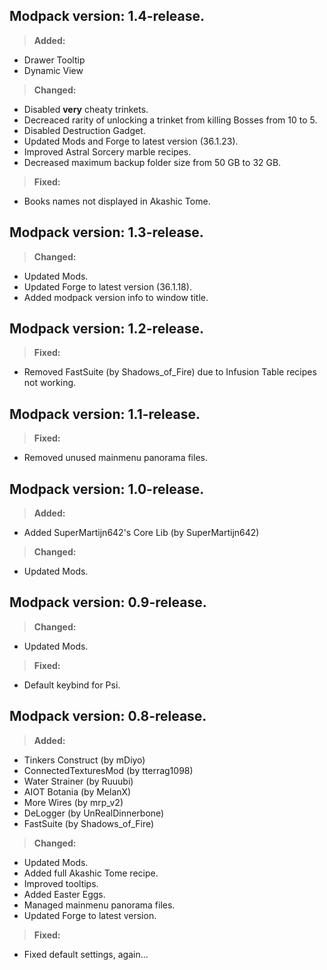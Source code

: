 ## **Modpack version: 1.4-release.**
>**Added:**
- Drawer Tooltip
- Dynamic View
>**Changed:**
- Disabled **very** cheaty trinkets.
- Decreaced rarity of unlocking a trinket from killing Bosses from 10 to 5.
- Disabled Destruction Gadget.
- Updated Mods and Forge to latest version (36.1.23).
- Improved Astral Sorcery marble recipes.
- Decreased maximum backup folder size from 50 GB to 32 GB.
>**Fixed:**
- Books names not displayed in Akashic Tome.

## **Modpack version: 1.3-release.**
>**Changed:**
- Updated Mods.
- Updated Forge to latest version (36.1.18).
- Added modpack version info to window title.

## **Modpack version: 1.2-release.**
>**Fixed:**
- Removed FastSuite (by Shadows_of_Fire) due to Infusion Table recipes not working.

## **Modpack version: 1.1-release.**
>**Fixed:**
- Removed unused mainmenu panorama files.

## **Modpack version: 1.0-release.**
>**Added:**
- Added SuperMartijn642's Core Lib (by SuperMartijn642)
>**Changed:**
- Updated Mods.

## **Modpack version: 0.9-release.**
>**Changed:**
- Updated Mods.
>**Fixed:**
- Default keybind for Psi.

## **Modpack version: 0.8-release.**
>**Added:**
- Tinkers Construct (by mDiyo)
- ConnectedTexturesMod (by tterrag1098)
- Water Strainer (by Ruuubi)
- AIOT Botania (by MelanX)
- More Wires (by mrp_v2)
- DeLogger (by UnRealDinnerbone)
- FastSuite (by Shadows_of_Fire)
>**Changed:**
- Updated Mods.
- Added full Akashic Tome recipe.
- Improved tooltips.
- Added Easter Eggs.
- Managed mainmenu panorama files.
- Updated Forge to latest version.
>**Fixed:**
- Fixed default settings, again...